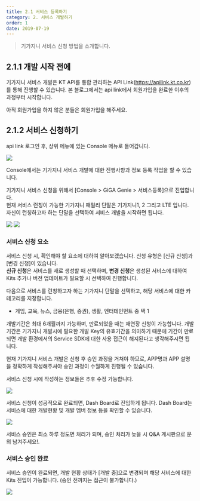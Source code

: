 ```yaml
---
title: 2.1 서비스 등록하기
category: 2. 서비스 개발하기
order: 1
date: 2019-07-19
---
```


> 기가지니 서비스 신청 방법을 소개합니다.

## 2.1.1 개발 시작 전에

기가지니 서비스 개발은 KT API를 통합 관리하는 API Link(https://apilink.kt.co.kr)를 통해 진행할 수 있습니다. 본 블로그에서는 api link에서 회원가입을 완료한 이후의 과정부터 시작합니다.

아직 회원가입을 하지 않은 분들은 회원가입을 해주세요. 

## 2.1.2 서비스 신청하기

api link 로그인 후, 상위 메뉴에 있는 Console 메뉴로 들어갑니다. 

<img src ="https://user-images.githubusercontent.com/36177711/59395770-810f1f80-8dc0-11e9-82e7-db797726ba86.png">

Console에서는 기가지니 서비스 개발에 대한 진행사항과 정보 등록 작업을 할 수 있습니다.

기가지니 서비스 신청을 위해서 [Console > GiGA Genie > 서비스등록]으로 진입합니다.  
현재 서비스 런칭이 가능한 기가지니 패밀리 단말은 기가지니1, 2 그리고 LTE 입니다. 자신이 런칭하고자 하는 단말을 선택하여 서비스 개발을 시작하면 됩니다. 

<img src = "https://user-images.githubusercontent.com/36177711/59574045-b3868880-90f0-11e9-9a3e-0fe58dd000a8.png"/>

<img src="https://user-images.githubusercontent.com/36177711/59574112-fa747e00-90f0-11e9-9532-04eeeeec7b79.png"/>

### 서비스 신청 요소

서비스 신청 시, 확인해야 할 요소에 대하여 알아보겠습니다.  신청 유형은 [신규 신청]과 [변경 신청]이 있습니다.   
**신규 신청**은 서비스를 새로 생성할 때 선택하며, **변경 신청**은 생성된 서비스에 대하여 Kits 추가나 버전 업데이트가 필요할 시 선택하여 진행합니다. 

다음으로 서비스를 런칭하고자 하는 기가지니 단말을 선택하고,  해당 서비스에 대한 카테고리를 지정합니다. 

- 게임, 교육, 뉴스, 금융(은행, 증권), 생활, 엔터테인먼트 중 택 1

개발기간은 최대 6개월까지 가능하며, 만료되었을 때는 재연장 신청이 가능합니다. 개발기간은 기가지니 개발시에 필요한 개발 Key의 유효기간을 의미하기 때문에 기간이 만료되면 개발 환경에서의 Service SDK에 대한 사용 접근이 해지된다고 생각해주시면 됩니다.

현재 기가지니 서비스 개발은 신청 후 승인 과정을 거쳐야 하므로,  APP명과 APP 설명을 정확하게 작성해주셔야 승인 과정이 수월하게 진행될 수 있습니다. 

서비스 신청 시에 작성하는 정보들은 추후 수정 가능합니다.

<img src="https://user-images.githubusercontent.com/36177711/59572920-4290a200-90eb-11e9-9389-5c41f37c37b4.png"/>

서비스 신청이 성공적으로 완료되면, Dash Board로 진입하게 됩니다. Dash Board는 서비스에 대한 개발현황 및 개발 멤버 정보 등을 확인할 수 있습니다. 

<img src ="https://user-images.githubusercontent.com/36177711/59573282-30affe80-90ed-11e9-8124-fb009daa3492.png"/>

서비스 승인은 최소 하루 정도면 처리가 되며, 승인 처리가 늦을 시 Q&A 게시판으로 문의 남겨주세요!.

### 서비스 승인 완료

서비스 승인이 완료되면, 개발 현황 상태가 [개발 중]으로 변경되며 해당 서비스에 대한 Kits 진입이 가능합니다. (승인 전까지는 접근이 불가합니다.)

<img src="https://user-images.githubusercontent.com/36177711/59574647-08c39980-90f3-11e9-85aa-042f500431f7.png"/>